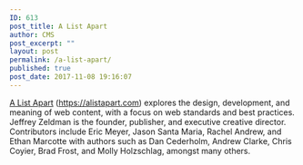 ```yaml
---
ID: 613
post_title: A List Apart
author: CMS
post_excerpt: ""
layout: post
permalink: /a-list-apart/
published: true
post_date: 2017-11-08 19:16:07
---
```

<a href="https://alistapart.com">A List Apart</a> (<a href="https://alistapart.com">https://alistapart.com</a>) explores the design, development, and meaning of web content, with a focus on web standards and best practices. Jeffrey Zeldman is the founder, publisher, and executive creative director. Contributors include Eric Meyer, Jason Santa Maria, Rachel Andrew, and Ethan Marcotte with authors such as Dan Cederholm, Andrew Clarke, Chris Coyier, Brad Frost, and Molly Holzschlag, amongst many others.